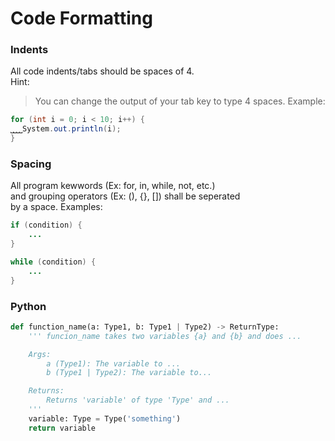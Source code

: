 # Code Formatting
### Indents
All code indents/tabs should be spaces of 4. \
Hint:
> You can change the output of your tab key to type 4 spaces.
Example:
```java
for (int i = 0; i < 10; i++) {
⎵⎵⎵⎵System.out.println(i);
}
```

### Spacing
All program kewwords (Ex: for, in, while, not, etc.) \
and grouping operators (Ex: (), {}, []) shall be seperated \
by a space.
Examples:
```java
if (condition) {
    ...
}
```
```java
while (condition) {
    ...
}
```

### Python
```python
def function_name(a: Type1, b: Type1 | Type2) -> ReturnType:
    ''' funcion_name takes two variables {a} and {b} and does ...

    Args:
        a (Type1): The variable to ...
        b (Type1 | Type2): The variable to...

    Returns:
        Returns 'variable' of type 'Type' and ...
    '''
    variable: Type = Type('something')
    return variable
```
